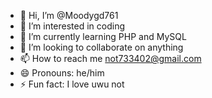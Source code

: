 - 👋 Hi, I’m @Moodygd761
- 👀 I’m interested in coding
- 🌱 I’m currently learning PHP and MySQL
- 💞️ I’m looking to collaborate on anything
- 📫 How to reach me not733402@gmail.com
- 😄 Pronouns: he/him
- ⚡ Fun fact: I love uwu not




<!---
Moodygd761/Moodygd761 is a ✨ special ✨ repository because its `README.md` (this file) appears on your GitHub profile.
You can click the Preview link to take a look at your changes.
--->
